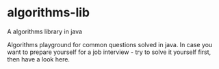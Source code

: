 # algorithms-lib
A algorithms library in java


Algorithms playground for common questions solved in java.
In case you want to prepare yourself for a job interview - try to solve it yourself first, then have a look here.
